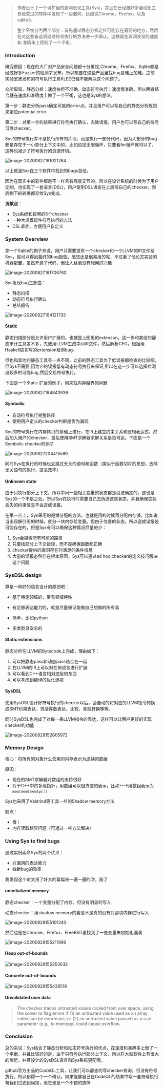 


> 作者设计了一个可扩展的漏洞发现工具(Sys)，并且在已经被好多自动化工具检查过的软件中发现了一些漏洞，比如说Chrome，Firefox，以及sqlite3。
>
> 整个系统分为两个部分：首先通过静态分析定位可能存在漏洞的地方，然后在对这些备选项通过符号执行的方法进一步确认。这样就在漏洞发现的速度 和 准确率上得到了一个平衡。



### Introduction

研究原因：现在的大厂对产品安全问题都十分重视,Chrome、Firefox、Sqlite都是经过好多Fuzzer的检测才发布，所以想要在这些产品里找bug是难上加难，之前实验室里发布的符号执行工具KLEE已经不能解决这个问题了。

众所周知，静态分析：速度快但不准确，动态符号执行：速度慢准确。所以两者结合就在速度和准确度上做了一个平衡，这也是Sys的想法。

第一步：静态分析pass确定可能的error点。并且用户可以写自己的静态分析规则来定位potential error

第二步：对第一步的结果进行符号执行确认，去除误报。用户也可以写自己的符号习性checker。

Sys的符号执行并不是执行所有的片段，而是执行一部分代码，因为大部分的bug都是存在于一小部分上下文中的，比如说找无限循环，只要看for循环就可以了，这样也减少了符号执行的资源开销。

![image-20200827161021264](https://ycdxsb-1257345996.cos.ap-beijing.myqcloud.com/blog/2020-08-27-081021.png)

以上就是Sys在三个软件中找到的bugs总结。

因为在现实中的软件都是不一样且有高度交互的，所以在设计系统的时候为了用户定制，也实现了一套语言(DSL)，用户使用DSL语言在上层写自己的checker，然后剩下的转换都交给Sys完成。

**贡献点**：

- Sys系统和自带的5个checker
- 一种大规模软件符号执行的方法
- DSL语言，方便用户自定义



### System Overview

拿一个Sqlite的例子来说，用户只需要提供一个checker和一个LLVM的IR文件给Sys，就可以得到最终的bug报告。感觉还是很易用的呢，不过看了他论文实验的机器配置，虽然开源了代码，但让人丝毫没有想用的兴趣

![image-20200827161706760](https://ycdxsb-1257345996.cos.ap-beijing.myqcloud.com/blog/2020-08-27-081707.png)

Sys发现bug三部曲：

- 静态扫描
- 动态符号执行确认
- 总结报告

![image-20200827164121733](https://ycdxsb-1257345996.cos.ap-beijing.myqcloud.com/blog/2020-08-27-084122.png)

#### Static

静态扫描部分是允许用户扩展的，也就是上图里的extenson。这一步和其他的静态审计工具差不多，先使用LLVM生成中间IR文件，然后解析CFG，根据用Haskell语言写的extension检测bug。

但也和其他的静态工具有一点不同，之前的静态工具为了低误报都检查的比较细，但Sys不需要,因为它的误报低有动态符号执行来保证,所以在这一步可以选择检测出较多的可能bug,然后交给符号执行。

下面是一个Static 扩展的例子，用来找内存越界的问题

![image-20200827164843936](https://ycdxsb-1257345996.cos.ap-beijing.myqcloud.com/blog/2020-08-27-084844.png)

#### Symbolic

- 自动符号执行完整路径
- 使用用户定义的checker判断是否为漏洞

Sys的符号执行在内存拷贝的基础上进行，在IR上建立约束关系和逻辑表达式，然后加入用户的checker，最后使用SMT求解器求解关系是否可达。下面是一个Symbolic checker的例子

![image-20200827204415589](https://ycdxsb-1257345996.cos.ap-beijing.myqcloud.com/blog/2020-08-27-124415.png)

同时Sys在执行的时候也会跳过无关的语句和函数（类似于函数切片的思想，去除无关语句的执行，提高效率）



#### Unknown state

由于只执行部分上下文，所以中间一些相关变量的状态都是没法确定的，这也是Sys的一个不足之处。所以Sys在执行时需要自己去伪造这些状态，并且确保这些丢失的约束信息不会造成误报。



在第一点上，Sys采用的是懒分配的方法，也就是用的时候再分配内存够。比如说当出现解引用的时候，就分一块内存给变量。但由于位置的状态，所以造成误报是可能存在的，但是Sys有可以确保这种情况尽量的少：

1. Sys会探索所有可能的路径
2. 只要找部分上下文错误，而不是确保函数都正确
3. checker提供的漏洞存在时满足的条件信息
4. 大量的误报必然存在根本原因，Sys可以通过ad hoc,checker的定义技巧解决这个问题

### SysDSL design

算是一种好的语言设计的原则吧：

- 基于特定领域的，带有领域特性

- 有足够表达能力的，就是尽量保证能做自己想做的所有事

- 简单，比如python

- 多类型且安全的

  

#### Static extensiions

静态分析在LLVM的Bytecode上完成，理由如下：

1. 可以把静态pass和动态pass结合在一起
2. 在LLVM的IR上可以对任何语言进行扩展
3. 可以看到C++语言相对底层的东西
4. 可以考虑到编译的优化选项



#### SysDSL

使用SysDSL设计好符号执行的checker以后，会自动的将对应的LLVM指令转换成SMT约束表达，包括算数表达，比较，类型转换等等。

同时SysDSL也完成了对每一条LLVM指令的表达，这样可以让用户更好的实现checker的功能

![image-20200828152605972](https://ycdxsb-1257345996.cos.ap-beijing.myqcloud.com/blog/2020-08-28-072606.png)



### Memory Design

核心：将所有的对象什么使用的内存表示为连续的数组

原因：

- 现在的SMT求解器对数组的支持很好
- 对于C++中的多级指针，用数组可以很方便的表示，比如`***P`用数组表示为`mem[mem[mem[p]]]`

Sys也采用了Valdrind等工具一样的Shadow memory方法



缺点：

- 慢！
- 内存读取越界问题（可通过一些方法解决）



### Using Sys to find bugs

通过实例索命Sys的两个优点：

- 对漏洞的表达能力
- 找新bug的效率

我发现这个论文用了好大的篇幅来一遍一遍的吹，服了



#### uninitialized memory

静态checker：一个变量分配了内存，但没有明显的写入

动态checker：用shadow memory的看是不是真的没有对那块内存进行写入

![image-20200828155101240](https://ycdxsb-1257345996.cos.ap-beijing.myqcloud.com/blog/2020-08-28-075101.png)

然后也是在Chrome、Firefox、FreeBSD里找到了一些变量未初始化漏洞

![image-20200828155211996](https://ycdxsb-1257345996.cos.ap-beijing.myqcloud.com/blog/2020-08-28-075212.png)

#### Heap out-of-bounds

![image-20200828155353032](https://ycdxsb-1257345996.cos.ap-beijing.myqcloud.com/blog/2020-08-28-075353.png)

#### Concrete out-of-bounds

![image-20200828155439518](https://ycdxsb-1257345996.cos.ap-beijing.myqcloud.com/blog/2020-08-28-075439.png)

#### Unvalidated user data

> The checker traces untrusted values copied from user space, using the solver to flag errors if (1) an untrusted value used as an array index can be enormous; or (2) an untrusted value passed as a size parameter (e.g., to memcpy) could cause overflow.

### Conclusion

总的来说：Sys结合了静态分析和动态符号执行的优点，在速度和准确率上做了一个平衡，并且比较好的是，由于只符号执行部分上下文，所以在大型软件上有很大的优势，并且设计的SysDSL语言和Sys系统更配哦。

github官方出品的CodeQL工具，让我们可以静态的写checker查询，但没有符号执行，所以都得一个一个确认，如果能够自己在CodeQL的结果中写一套符号执行帮我们过滤到误报，感觉也是一个不错的选择



